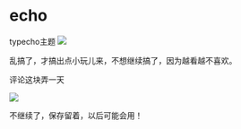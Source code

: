 # echo
typecho主题
<img src="https://cdn.jsdelivr.net/gh/wanfengba/tuping/usr/uploads/2021/08/3199840479.png">

乱搞了，才搞出点小玩儿来，不想继续搞了，因为越看越不喜欢。

评论这块弄一天

<img src="https://cdn.jsdelivr.net/gh/wanfengba/tuping/usr/uploads/2021/08/4236046462.png">

不继续了，保存留着，以后可能会用！
